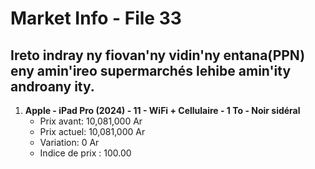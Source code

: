 # Market Info - File 33

## Ireto indray ny fiovan'ny vidin'ny entana(PPN) eny amin'ireo supermarchés lehibe amin'ity androany ity.

1. **Apple - iPad Pro (2024) - 11 - WiFi + Cellulaire - 1 To - Noir sidéral**
   - Prix avant: 10,081,000 Ar
   - Prix actuel: 10,081,000 Ar
   - Variation: 0 Ar
   - Indice de prix : 100.00

